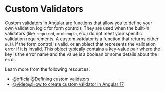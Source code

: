 # Custom Validators

Custom validators in Angular are functions that allow you to define your own validation logic for form controls. They are used when the built-in validators (like `required`, `minLength`, etc.) do not meet your specific validation requirements. A custom validator is a function that returns either `null` if the form control is valid, or an object that represents the validation error if it is invalid. This object typically contains a key-value pair where the key is the error name and the value is a boolean or some details about the error.

Learn more from the following resources:

- [@official@Defining custom validators](https://angular.dev/guide/forms/form-validation#defining-custom-validators)
- [@video@How to create custom validator in Angular 17](https://youtu.be/3TwmS0Gdg9I?si=1w4EX-HifJ70-CxT)
